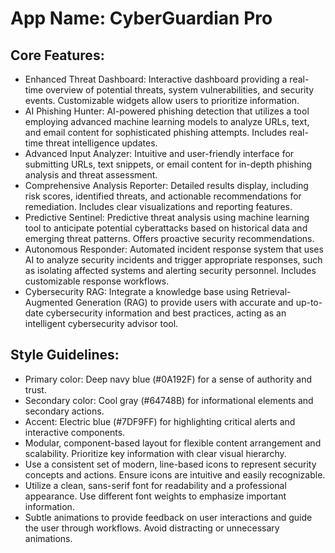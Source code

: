 # **App Name**: CyberGuardian Pro

## Core Features:

- Enhanced Threat Dashboard: Interactive dashboard providing a real-time overview of potential threats, system vulnerabilities, and security events. Customizable widgets allow users to prioritize information.
- AI Phishing Hunter: AI-powered phishing detection that utilizes a tool employing advanced machine learning models to analyze URLs, text, and email content for sophisticated phishing attempts. Includes real-time threat intelligence updates.
- Advanced Input Analyzer: Intuitive and user-friendly interface for submitting URLs, text snippets, or email content for in-depth phishing analysis and threat assessment.
- Comprehensive Analysis Reporter: Detailed results display, including risk scores, identified threats, and actionable recommendations for remediation. Includes clear visualizations and reporting features.
- Predictive Sentinel: Predictive threat analysis using machine learning tool to anticipate potential cyberattacks based on historical data and emerging threat patterns. Offers proactive security recommendations.
- Autonomous Responder: Automated incident response system that uses AI to analyze security incidents and trigger appropriate responses, such as isolating affected systems and alerting security personnel. Includes customizable response workflows.
- Cybersecurity RAG: Integrate a knowledge base using Retrieval-Augmented Generation (RAG) to provide users with accurate and up-to-date cybersecurity information and best practices, acting as an intelligent cybersecurity advisor tool.

## Style Guidelines:

- Primary color: Deep navy blue (#0A192F) for a sense of authority and trust.
- Secondary color: Cool gray (#64748B) for informational elements and secondary actions.
- Accent: Electric blue (#7DF9FF) for highlighting critical alerts and interactive components.
- Modular, component-based layout for flexible content arrangement and scalability. Prioritize key information with clear visual hierarchy.
- Use a consistent set of modern, line-based icons to represent security concepts and actions. Ensure icons are intuitive and easily recognizable.
- Utilize a clean, sans-serif font for readability and a professional appearance. Use different font weights to emphasize important information.
- Subtle animations to provide feedback on user interactions and guide the user through workflows. Avoid distracting or unnecessary animations.